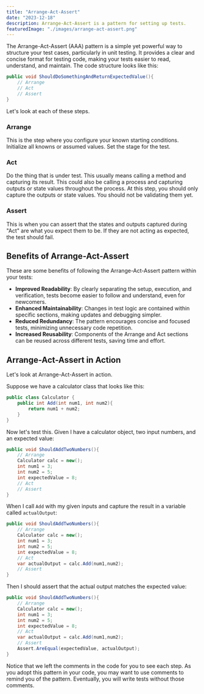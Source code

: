 ```yaml
---
title: "Arrange-Act-Assert"
date: "2023-12-18"
description: Arrange-Act-Assert is a pattern for setting up tests.
featuredImage: "./images/arrange-act-assert.png"
---
```


The Arrange-Act-Assert (AAA) pattern is a simple yet powerful way to structure your test cases, particularly in unit testing. It provides a clear and concise format for testing code, making your tests easier to read, understand, and maintain. The code structure looks like this:

```csharp
public void ShouldDoSomethingAndReturnExpectedValue(){
    // Arrange
    // Act
    // Assert
}
```

Let's look at each of these steps.

### Arrange

This is the step where you configure your known starting conditions. Initialize all knowns or assumed values. Set the stage for the test.

### Act

Do the thing that is under test. This usually means calling a method and capturing its result. This could also be calling a process and capturing outputs or state values throughout the process. At this step, you should only capture the outputs or state values. You should not be validating them yet.

### Assert

This is when you can assert that the states and outputs captured during "Act" are what you expect them to be. If they are not acting as expected, the test should fail.

## Benefits of Arrange-Act-Assert

These are some benefits of following the Arrange-Act-Assert pattern within your tests:

- **Improved Readability**: By clearly separating the setup, execution, and verification, tests become easier to follow and understand, even for newcomers.
- **Enhanced Maintainability**: Changes in test logic are contained within specific sections, making updates and debugging simpler.
- **Reduced Redundancy**: The pattern encourages concise and focused tests, minimizing unnecessary code repetition.
- **Increased Reusability**: Components of the Arrange and Act sections can be reused across different tests, saving time and effort.

## Arrange-Act-Assert in Action

Let's look at Arrange-Act-Assert in action.

Suppose we have a calculator class that looks like this:

```csharp
public class Calculator {
    public int Add(int num1, int num2){
        return num1 + num2;
    }
}
```

Now let's test this. Given I have a calculator object, two input numbers, and an expected value:

```csharp
public void ShouldAddTwoNumbers(){
    // Arrange
    Calculator calc = new();
    int num1 = 3;
    int num2 = 5;
    int expectedValue = 8;
    // Act
    // Assert
}
```

When I call `Add` with my given inputs and capture the result in a variable called `actualOutput`:

```csharp
public void ShouldAddTwoNumbers(){
    // Arrange
    Calculator calc = new();
    int num1 = 3;
    int num2 = 5;
    int expectedValue = 8;
    // Act
    var actualOutput = calc.Add(num1,num2);
    // Assert
}
```

Then I should assert that the actual output matches the expected value:

```csharp
public void ShouldAddTwoNumbers(){
    // Arrange
    Calculator calc = new();
    int num1 = 3;
    int num2 = 5;
    int expectedValue = 8;
    // Act
    var actualOutput = calc.Add(num1,num2);
    // Assert
    Assert.AreEqual(expectedValue, actualOutput);
}
```

Notice that we left the comments in the code for you to see each step. As you adopt this pattern in your code, you may want to use comments to remind you of the pattern. Eventually, you will write tests without those comments.